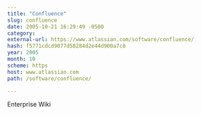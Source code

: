 ```yaml
---
title: "Confluence"
slug: confluence
date: 2005-10-21 16:29:49 -0500
category: 
external-url: https://www.atlassian.com/software/confluence/
hash: f5771cdcd9077d58284d2e44d900a7c8
year: 2005
month: 10
scheme: https
host: www.atlassian.com
path: /software/confluence/

---
```


Enterprise Wiki
